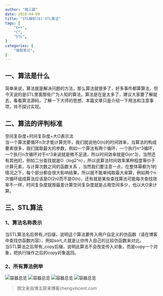 ```yaml
---
author: "橙三瓣"
date: 2018-04-09
title: "STL解析(6):STL算法"
tags: [
    "C++",
    "C",
    "STL",
]
categories: [
    "编程笔记",
]
---
```

## 一、算法是什么
简单来说，算法就是解决问题的方法，那么算法就很多了，好多事件都算算法，但今天说的是STL里面那些广为人知的算法，算法是在是太多了，建议大家要了解就去，看看算法源码，了解一下大师的思想，本篇文章只是介绍一下用法和注意事项，并不探讨实现。
## 二、算法的评判标准
空间复杂度+时间复杂度+大O表示法  
当一个算法要循环n次才能计算完毕，我们就说他O(n)的时间效率，当算法的构成要素很多，我们就取最大的参数，例如一个算法有两个循环，一个执行n^3循环，一个执行n次循环对于n^3来说就是微不足道，所以时间效率就是O(n^3)，当然还有其他的，例如二分查找就是O（log2^n），所以说算法时间效率某种程度等价于计算元素，与计算次数之间的函数关系 ，当然我们要注意一点，在整体幂都为1的情况之下，每个部分都会很大影响结果，所以就不能单纯取最大来算，例如两个n次循环组成算法应该是O(2n)而不是O(n)，还有就是某些查找算法可能每次查找效率不一样，时间复杂度就按最差计算空间复杂度就是占用空间多少，也以大O来计算。
## 三、STL算法
### 1、算法名称表示
当STL算法名后带有_if后缀，说明这个算法要传入用户自定义的仿函数（请在博客中查找仿函数内容），例如sort_if,就是让你传入自己的比较仿函数来对比。  
当STL算法之后带有_copy后缀，说明此算法不会改变传入对象，而是copy一个对象，把执行操作之后的copy对象返回。
### 2、所有算法例举
![容器总览](https://chengsanban.github.io/image/STL-algorithm/func1.png)
![容器总览](https://chengsanban.github.io/image/STL-algorithm/func2.png) 
![容器总览](https://chengsanban.github.io/image/STL-algorithm/func3.png) 
![容器总览](https://chengsanban.github.io/image/STL-algorithm/func4.png)  
> 图文来自博主原来博客chengvincent.com




